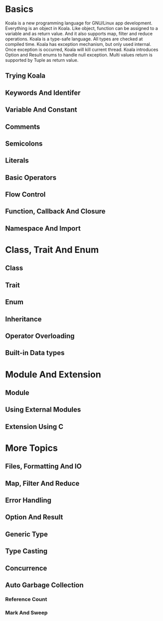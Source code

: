 
# Basics

Koala is a new programming language for GNU/Linux app development.
Everything is an object in Koala.
Like object, function can be assigned to a variable and as return value.
And it also supports map, filter and reduce operations.
Koala is a type-safe language. All types are checked at compiled time.
Koala has exception mechanism, but only used internal.
Once exception is occurred, Koala will kill current thread.
Koala introduces Option and Result enums to handle null exception.
Multi values return is supported by Tuple as return value.

## Trying Koala

## Keywords And Identifer

## Variable And Constant

## Comments

## Semicolons

## Literals

## Basic Operators

## Flow Control

## Function, Callback And Closure

## Namespace And Import

# Class, Trait And Enum

## Class

## Trait

## Enum

## Inheritance

## Operator Overloading

## Built-in Data types

# Module And Extension

## Module

## Using External Modules

## Extension Using C

# More Topics

## Files, Formatting And IO

## Map, Filter And Reduce

## Error Handling

## Option And Result

## Generic Type

## Type Casting

## Concurrence

## Auto Garbage Collection

### Reference Count

### Mark And Sweep
